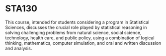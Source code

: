 # STA130
This course, intended for students considering a program in Statistical Sciences, discusses the crucial role played by statistical reasoning in solving challenging problems from natural science, social science, technology, health care, and public policy, using a combination of logical thinking, mathematics, computer simulation, and oral and written discussion and analysis.
